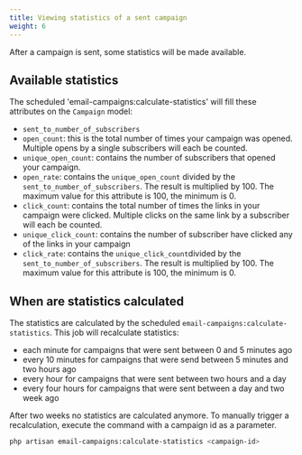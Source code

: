 ```yaml
---
title: Viewing statistics of a sent campaign
weight: 6
---
```


After a campaign is sent, some statistics will be made available.

## Available statistics 
 
The scheduled 'email-campaigns:calculate-statistics' will fill these attributes on the `Campaign` model:

- `sent_to_number_of_subscribers`
- `open_count`: this is the total number of times your campaign was opened. Multiple opens by a single subscribers will each be counted.
- `unique_open_count`: contains the number of subscribers that opened your campaign.
- `open_rate`: contains the `unique_open_count` divided by the `sent_to_number_of_subscribers`. The result is multiplied by 100. The maximum value for this attribute is 100, the minimum is 0.
- `click_count`: contains the total number of times the links in your campaign were clicked. Multiple clicks on the same link by a subscriber will each be counted.
- `unique_click_count`: contains the number of subscriber have clicked any of the links in your campaign
- `click_rate`: contains the `unique_click_count`divided by the `sent_to_number_of_subscribers`. The result is multiplied by 100. The maximum value for this attribute is 100, the minimum is 0.

## When are statistics calculated

The statistics are calculated by the scheduled `email-campaigns:calculate-statistics`. This job will recalculate statistics:
- each minute for campaigns that were sent between 0 and 5 minutes ago
- every 10 minutes for campaigns that were send between 5 minutes and two hours ago
- every hour for campaigns that were sent between two hours and a day
- every four hours for campaigns that were sent between a day and two week ago

After two weeks no statistics are calculated anymore. To manually trigger a recalculation, execute the command with a campaign id as a parameter.

```bash
php artisan email-campaigns:calculate-statistics <campaign-id>
```

